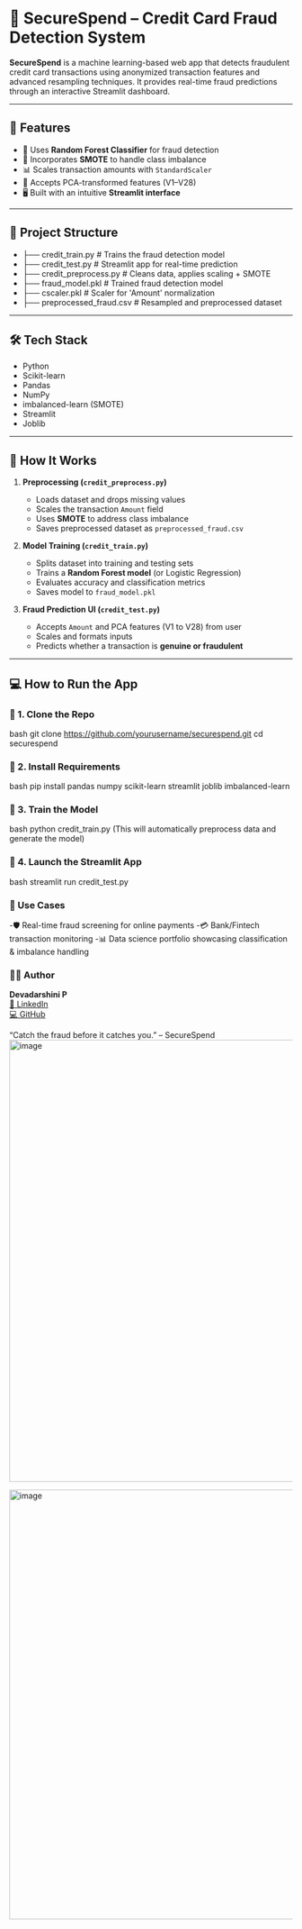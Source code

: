 # 🔐 SecureSpend – Credit Card Fraud Detection System

**SecureSpend** is a machine learning-based web app that detects fraudulent credit card transactions using anonymized transaction features and advanced resampling techniques. It provides real-time fraud predictions through an interactive Streamlit dashboard.

---

## 🚀 Features

- 🧠 Uses **Random Forest Classifier** for fraud detection
- 🧮 Incorporates **SMOTE** to handle class imbalance
- 📊 Scales transaction amounts with `StandardScaler`
- 🧪 Accepts PCA-transformed features (V1–V28)
- 🖥️ Built with an intuitive **Streamlit interface**

---

## 📁 Project Structure
- ├── credit_train.py # Trains the fraud detection model
- ├── credit_test.py # Streamlit app for real-time prediction
- ├── credit_preprocess.py # Cleans data, applies scaling + SMOTE
- ├── fraud_model.pkl # Trained fraud detection model
- ├── cscaler.pkl # Scaler for 'Amount' normalization
- ├── preprocessed_fraud.csv # Resampled and preprocessed dataset

---

## 🛠 Tech Stack

- Python
- Scikit-learn
- Pandas
- NumPy
- imbalanced-learn (SMOTE)
- Streamlit
- Joblib

---

## 🧪 How It Works

1. **Preprocessing (`credit_preprocess.py`)**
   - Loads dataset and drops missing values
   - Scales the transaction `Amount` field
   - Uses **SMOTE** to address class imbalance
   - Saves preprocessed dataset as `preprocessed_fraud.csv`

2. **Model Training (`credit_train.py`)**
   - Splits dataset into training and testing sets
   - Trains a **Random Forest model** (or Logistic Regression)
   - Evaluates accuracy and classification metrics
   - Saves model to `fraud_model.pkl`

3. **Fraud Prediction UI (`credit_test.py`)**
   - Accepts `Amount` and PCA features (V1 to V28) from user
   - Scales and formats inputs
   - Predicts whether a transaction is **genuine or fraudulent**

---

## 💻 How to Run the App

### 🔹 1. Clone the Repo
bash
git clone https://github.com/yourusername/securespend.git
cd securespend

### 🔹 2. Install Requirements
bash
pip install pandas numpy scikit-learn streamlit joblib imbalanced-learn

### 🔹 3. Train the Model
bash
python credit_train.py
(This will automatically preprocess data and generate the model)

### 🔹 4. Launch the Streamlit App
bash
streamlit run credit_test.py

### 🎯 Use Cases
-🛡️ Real-time fraud screening for online payments
-💳 Bank/Fintech transaction monitoring
-📊 Data science portfolio showcasing classification & imbalance handling

### 👩‍💻 Author
**Devadarshini P**  
[🔗 LinkedIn](https://www.linkedin.com/in/devadarshini-p-707b15202/)  
[💻 GitHub](https://github.com/Devadarshini9000)

“Catch the fraud before it catches you.” – SecureSpend
<img width="1322" height="785" alt="image" src="https://github.com/user-attachments/assets/2f83e276-fcad-4a44-a16e-7b4044005956" />

<img width="1267" height="763" alt="image" src="https://github.com/user-attachments/assets/cb0cd0c7-ae1c-429c-8d58-3a9bea42eb67" />


